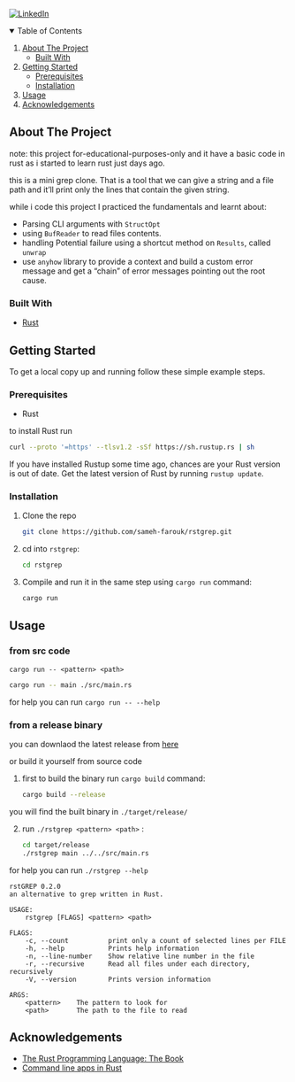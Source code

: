 
[![LinkedIn][linkedin-shield]][linkedin-url]


<!-- TABLE OF CONTENTS -->
<details open="open">
  <summary>Table of Contents</summary>
  <ol>
    <li>
      <a href="#about-the-project">About The Project</a>
      <ul>
        <li><a href="#built-with">Built With</a></li>
      </ul>
    </li>
    <li>
      <a href="#getting-started">Getting Started</a>
      <ul>
        <li><a href="#prerequisites">Prerequisites</a></li>
        <li><a href="#installation">Installation</a></li>
      </ul>
    </li>
    <li><a href="#usage">Usage</a></li>
    <li><a href="#acknowledgements">Acknowledgements</a></li>
  </ol>
</details>



<!-- ABOUT THE PROJECT -->
## About The Project
note: this project for-educational-purposes-only and it have a basic code in rust as i started to learn rust just days ago.

this is a mini grep clone. That is a tool that we can give a string and a file path and it’ll print only the lines that contain the given string.

while i code this project  I practiced the fundamentals and learnt about:
* Parsing CLI arguments with `StructOpt`
* using `BufReader` to read files contents.
* handling Potential failure using a shortcut method on `Results`, called `unwrap`
* use `anyhow` library to provide a context and build a custom error message and get a “chain” of error messages pointing out the root cause.

### Built With

* [Rust](https://www.rust-lang.org/)


<!-- GETTING STARTED -->
## Getting Started

To get a local copy up and running follow these simple example steps.

### Prerequisites

* Rust

to install Rust run
  ```sh
  curl --proto '=https' --tlsv1.2 -sSf https://sh.rustup.rs | sh
  ```
If you have installed Rustup some time ago, chances are your Rust version is out of date. Get the latest version of Rust by running `rustup update`.

### Installation

1. Clone the repo
   ```sh
   git clone https://github.com/sameh-farouk/rstgrep.git
   ```
3. cd into `rstgrep`:
   ```sh
   cd rstgrep
   ```
4. Compile and run it in the same step using `cargo run` command:
   ```sh
   cargo run
   ```



<!-- USAGE EXAMPLES -->
## Usage

### from src code

`cargo run -- <pattern> <path>`

   ```sh
   cargo run -- main ./src/main.rs
   ```

for help you can run
`cargo run -- --help`


### from a release binary

you can downlaod the latest release from [here](https://github.com/sameh-farouk/rstgrep/releases)

or build it yourself from source code

1. first to build the binary run `cargo build` command:
   ```sh
   cargo build --release
   ```
you will find the built binary in `./target/release/`

2. run `./rstgrep <pattern> <path>`
:
   ```sh
   cd target/release
   ./rstgrep main ../../src/main.rs
   ```

for help you can run
`./rstgrep --help`

```
rstGREP 0.2.0
an alternative to grep written in Rust.

USAGE:
    rstgrep [FLAGS] <pattern> <path>

FLAGS:
    -c, --count          print only a count of selected lines per FILE
    -h, --help           Prints help information
    -n, --line-number    Show relative line number in the file
    -r, --recursive      Read all files under each directory, recursively
    -V, --version        Prints version information

ARGS:
    <pattern>    The pattern to look for
    <path>       The path to the file to read
```
<!-- ACKNOWLEDGEMENTS -->
## Acknowledgements
* [The Rust Programming Language: The Book](https://doc.rust-lang.org/book/title-page.html)
* [Command line apps in Rust](https://rust-cli.github.io/book/index.html)
<!-- MARKDOWN LINKS & IMAGES -->
<!-- https://www.markdownguide.org/basic-syntax/#reference-style-links -->
[linkedin-shield]: https://img.shields.io/badge/-LinkedIn-black.svg?style=for-the-badge&logo=linkedin&colorB=555
[linkedin-url]: https://www.linkedin.com/in/sameh-farouk-software-developer/
